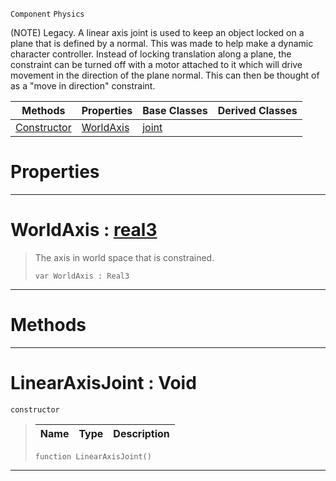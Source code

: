 `Component` `Physics`



(NOTE) Legacy. A linear axis joint is used to keep an object locked on a plane that is defined by a normal. This was made to help make a dynamic character controller. Instead of locking translation along a plane, the constraint can be turned off with a motor attached to it which will drive movement in the direction of the plane normal. This can then be thought of as a "move in direction" constraint.

|Methods|Properties|Base Classes|Derived Classes|
|---|---|---|---|
|[ Constructor](linearaxisjoint.md#linearaxisjoint-void)|[ WorldAxis](linearaxisjoint.md#worldaxis-zilch-engine-do)|[joint](joint.md)| |


 #  Properties


---  
 #  WorldAxis : [real3](../nada_base_types/real3.md)

> The axis in world space that is constrained.
> ```TS:Nada
> var WorldAxis : Real3


---  
 #  Methods


---  
 #  LinearAxisJoint : Void

 `constructor`

> 
> |Name|Type|Description|
> |---|---|---|
> ```TS:Nada
> function LinearAxisJoint()
> ``` 


---  
 

 